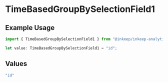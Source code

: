 # TimeBasedGroupBySelectionField1

## Example Usage

```typescript
import { TimeBasedGroupBySelectionField1 } from "@inkeep/inkeep-analytics/models/components";

let value: TimeBasedGroupBySelectionField1 = "id";
```

## Values

```typescript
"id"
```